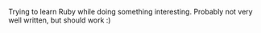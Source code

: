 Trying to learn Ruby while doing something interesting. Probably not very well written, but should work :)
